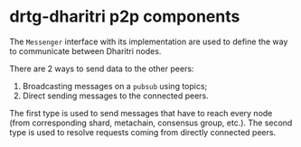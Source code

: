 # drtg-dharitri p2p components

The `Messenger` interface with its implementation are 
used to define the way to communicate between Dharitri nodes. 

There are 2 ways to send data to the other peers:
1. Broadcasting messages on a `pubsub` using topics;
2. Direct sending messages to the connected peers.

The first type is used to send messages that have to reach every node 
(from corresponding shard, metachain, consensus group, etc.). The second type is
used to resolve requests coming from directly connected peers. 
